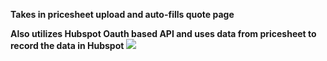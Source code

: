 **Takes in pricesheet upload and auto-fills quote page**

**Also utilizes Hubspot Oauth based API and uses data from pricesheet to record the data in Hubspot**
![](https://github.com/LoganBram/UnilogikWorkflow/blob/main/gif/demo.gif)
